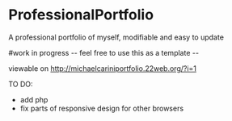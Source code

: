 # ProfessionalPortfolio
A professional portfolio of myself, modifiable and easy to update

#work in progress
-- feel free to use this as a template --

viewable on http://michaelcariniportfolio.22web.org/?i=1

TO DO:
- add php
- fix parts of responsive design for other browsers

